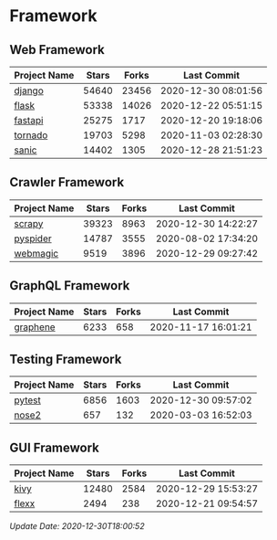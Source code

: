 # Framework

## Web Framework
| Project Name | Stars | Forks | Last Commit |
| ------------ | ----- | ----- | ----------- |
| [django](https://github.com/django/django) | 54640 | 23456 | 2020-12-30 08:01:56 |
| [flask](https://github.com/pallets/flask) | 53338 | 14026 | 2020-12-22 05:51:15 |
| [fastapi](https://github.com/tiangolo/fastapi) | 25275 | 1717 | 2020-12-20 19:18:06 |
| [tornado](https://github.com/tornadoweb/tornado) | 19703 | 5298 | 2020-11-03 02:28:30 |
| [sanic](https://github.com/huge-success/sanic) | 14402 | 1305 | 2020-12-28 21:51:23 |

## Crawler Framework
| Project Name | Stars | Forks | Last Commit |
| ------------ | ----- | ----- | ----------- |
| [scrapy](https://github.com/scrapy/scrapy) | 39323 | 8963 | 2020-12-30 14:22:27 |
| [pyspider](https://github.com/binux/pyspider) | 14787 | 3555 | 2020-08-02 17:34:20 |
| [webmagic](https://github.com/code4craft/webmagic) | 9519 | 3896 | 2020-12-29 09:27:42 |

## GraphQL Framework
| Project Name | Stars | Forks | Last Commit |
| ------------ | ----- | ----- | ----------- |
| [graphene](https://github.com/graphql-python/graphene) | 6233 | 658 | 2020-11-17 16:01:21 |

## Testing Framework
| Project Name | Stars | Forks | Last Commit |
| ------------ | ----- | ----- | ----------- |
| [pytest](https://github.com/pytest-dev/pytest) | 6856 | 1603 | 2020-12-30 09:57:02 |
| [nose2](https://github.com/nose-devs/nose2) | 657 | 132 | 2020-03-03 16:52:03 |

## GUI Framework
| Project Name | Stars | Forks | Last Commit |
| ------------ | ----- | ----- | ----------- |
| [kivy](https://github.com/kivy/kivy) | 12480 | 2584 | 2020-12-29 15:53:27 |
| [flexx](https://github.com/flexxui/flexx) | 2494 | 238 | 2020-12-21 09:54:57 |

*Update Date: 2020-12-30T18:00:52*